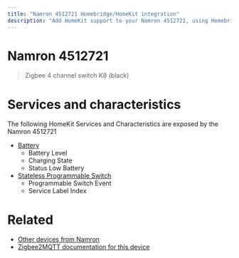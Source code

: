 ```yaml
---
title: "Namron 4512721 Homebridge/HomeKit integration"
description: "Add HomeKit support to your Namron 4512721, using Homebridge, Zigbee2MQTT and homebridge-z2m."
---
```

<!---
This file has been GENERATED using src/docgen/docgen.ts
DO NOT EDIT THIS FILE MANUALLY!
-->
# Namron 4512721
> Zigbee 4 channel switch K8 (black)


# Services and characteristics
The following HomeKit Services and Characteristics are exposed by
the Namron 4512721

* [Battery](../../battery.md)
  * Battery Level
  * Charging State
  * Status Low Battery
* [Stateless Programmable Switch](../../action.md)
  * Programmable Switch Event
  * Service Label Index


# Related
* [Other devices from Namron](../index.md#namron)
* [Zigbee2MQTT documentation for this device](https://www.zigbee2mqtt.io/devices/4512721.html)